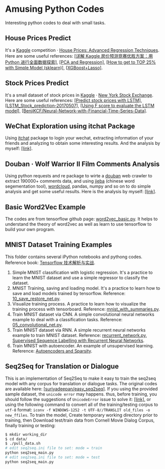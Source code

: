 # Amusing Python Codes
Interesting python codes to deal with small tasks.

## House Prices Predict
It's a [Kaggle](https://www.kaggle.com/) competition · [House Prices: Advanced Regression Techniques](https://www.kaggle.com/c/house-prices-advanced-regression-techniques). Here are some useful references: [[详解 Kaggle 房价预测竞赛优胜方案：用 Python 进行全面数据探索]](https://www.leiphone.com/news/201704/Py7Mu3TwRF97pWc7.html), [[PCA and Regression]](https://www.kaggle.com/miguelangelnieto/pca-and-regression), [[How to get to TOP 25% with Simple Model (sklearn)]](https://www.kaggle.com/neviadomski/how-to-get-to-top-25-with-simple-model-sklearn), [[XGBoost+Lasso]](https://www.kaggle.com/humananalog/xgboost-lasso/code/code).

## Stock Prices Predict
It's a small dataset of stock prices in [Kaggle](https://www.kaggle.com/) · [New York Stock Exchange](https://www.kaggle.com/dgawlik/nyse). Here are some useful references: [[Predict stock prices with LSTM]](https://www.kaggle.com/pablocastilla/predict-stock-prices-with-lstm), [[LSTM_Stock_prediction-20170507]](https://www.kaggle.com/benjibb/lstm-stock-prediction-20170507), [[Using F score to evaluate the LSTM model]](https://www.kaggle.com/amberhahn/using-f-score-to-evaluate-the-lstm-model/code), [[BenjiKCF/Neural-Network-with-Financial-Time-Series-Data]](https://github.com/BenjiKCF/Neural-Network-with-Financial-Time-Series-Data).

## WeChat Exploration using itchat Package
Using [itchat](https://itchat.readthedocs.io/zh/latest/api/) package to login your wechat, extracting information of your friends and analyzing to obtain some interesting results. And the analysis by myself: [[link]](https://isaacchanghau.github.io/2017/09/10/Python-itchat包分析微信朋友/).

## Douban · Wolf Warrior II Film Comments Analysis
Using python requests and re package to wirte a [douban](https://movie.douban.com/subject/26363254/comments?start=0) web crawler to extract 190000+ comments data, and using [jieba](https://github.com/fxsjy/jieba) (chinese word segementation tool), [wordcloud](https://github.com/amueller/word_cloud), pandas, numpy and so on to do simple analysis and get some useful results. Here is the analysis by myself: [[link]](https://isaacchanghau.github.io/2017/09/10/Python-浅析-战狼2-170000-影评数据/).

## Basic Word2Vec Example
The codes are from tensorflow github page: [word2vec_basic.py](https://github.com/tensorflow/tensorflow/blob/master/tensorflow/examples/tutorials/word2vec/word2vec_basic.py). It helps to understand the theory of word2vec as well as learn to use tensorflow to build your own program.

## MNIST Dataset Training Examples
This folder contains several iPython notebooks and pythong codes. Reference book: [Tensorflow 技术解析与实战](http://www.epubit.com.cn/book/details/4862).

1. Simple MNIST classification with logistic regression. It's a practice to learn the MNIST dataset and use a simple regressor to classify the dataset.
2. MNIST Training, saving and loading model. It's a practice to learn how to save and load models trained by tensorflow. Reference: [10_save_restore_net.py](https://github.com/nlintz/TensorFlow-Tutorials/blob/master/10_save_restore_net.py).
3. Visualize training process. A practice to learn how to visualize the training process with tensorboard. Reference: [mnist_with_summaries.py](https://github.com/tensorflow/tensorflow/blob/master/tensorflow/examples/tutorials/mnist/mnist_with_summaries.py).
4. Train MNIST dataset via CNN. A simple convolutional neural networks example to deal with a classification tasks. Reference: [05_convolutional_net.py](https://github.com/nlintz/TensorFlow-Tutorials/blob/master/05_convolutional_net.py).
5. Train MNIST dataset via RNN. A simple recurrent neural networks example to train MNIST dataset. Reference: [recurrent_network.py](https://github.com/aymericdamien/TensorFlow-Examples/blob/master/examples/3_NeuralNetworks/recurrent_network.py), [Supervised Sequence Labelling with Recurrent Neural Networks](http://www.cs.toronto.edu/~graves/preprint.pdf).
6. Train MNIST with autoencoder. An example of unsupervised learning. Reference: [Autoencoders and Sparsity](http://ufldl.stanford.edu/wiki/index.php/Autoencoders_and_Sparsity).

## Seq2Seq for Translation or Dialogue
This is an implementation of Seq2Seq to make it easy to train the seq2seq model with any corpus for translation or dialogue tasks. The original codes are available here: [[suriyadeepan/easy_seq2seq]](https://github.com/suriyadeepan/easy_seq2seq). If you using the provided sample dataset, the `unicode error` may happens. thus, before training, you should follow the suggestions of `UnicodeError` issue to solve it: [[link]](https://github.com/suriyadeepan/easy_seq2seq/issues/31), or using the following command to convert all of the training/testing corpus to `utf-8` format: `iconv -f WINDOWS-1252 -t UTF-8//TRANSLIT old_files -o new_ffiles`. To train the model, Create temporary working directory prior to training, then Download test/train data from Cornell Movie Dialog Corpus, finally training or testing:
``` bash
$ mkdir working_dir
$ cd data/
$ ./pull_data.sh
# edit seq2seq.ini file to set: mode = train
python seq2seq_main.py
# edit seq2seq.ini file to set: mode = test
python seq2seq_main.py
```
